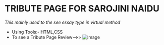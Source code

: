 # TRIBUTE PAGE FOR SAROJINI NAIDU 
_This mainly used to the see essay type in virtual method_
- Using Tools:- HTML,CSS
- To see a Tribute Page Review-->>
![image](https://github.com/HarishJagdale0/OIBSIP2.2/assets/163445863/013642c7-c3f0-4293-99bd-6108f0645c4a)
